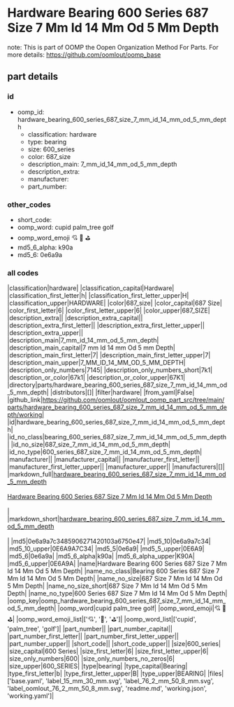 # Hardware Bearing 600 Series 687 Size 7 Mm Id 14 Mm Od 5 Mm Depth  

note: This is part of OOMP the Oopen Organization Method For Parts. For more details: https://github.com/oomlout/oomp_base

##  part details





### id
* oomp_id: hardware_bearing_600_series_687_size_7_mm_id_14_mm_od_5_mm_depth
  * classification: hardware
  * type: bearing
  * size: 600_series
  * color: 687_size
  * description_main: 7_mm_id_14_mm_od_5_mm_depth
  * description_extra: 
  * manufacturer: 
  * part_number: 

### other_codes
* short_code: 
* oomp_word: cupid palm_tree golf
* oomp_word_emoji :cupid: :palm_tree: :golf:
* md5_6_alpha: k90a
* md5_6: 0e6a9a

### all codes 
|classification|hardware|
|classification_capital|Hardware|
|classification_first_letter|h|
|classification_first_letter_upper|H|
|classification_upper|HARDWARE|
|color|687_size|
|color_capital|687 Size|
|color_first_letter|6|
|color_first_letter_upper|6|
|color_upper|687_SIZE|
|description_extra||
|description_extra_capital||
|description_extra_first_letter||
|description_extra_first_letter_upper||
|description_extra_upper||
|description_main|7_mm_id_14_mm_od_5_mm_depth|
|description_main_capital|7 mm Id 14 mm Od 5 mm Depth|
|description_main_first_letter|7|
|description_main_first_letter_upper|7|
|description_main_upper|7_MM_ID_14_MM_OD_5_MM_DEPTH|
|description_only_numbers|7145|
|description_only_numbers_short|7k1|
|description_or_color|67k1|
|description_or_color_upper|67K1|
|directory|parts/hardware_bearing_600_series_687_size_7_mm_id_14_mm_od_5_mm_depth|
|distributors|[]|
|filter|hardware|
|from_yaml|False|
|github_link|https://github.com/oomlout/oomlout_oomp_part_src/tree/main/parts/hardware_bearing_600_series_687_size_7_mm_id_14_mm_od_5_mm_depth/working|
|id|hardware_bearing_600_series_687_size_7_mm_id_14_mm_od_5_mm_depth|
|id_no_class|bearing_600_series_687_size_7_mm_id_14_mm_od_5_mm_depth|
|id_no_size|687_size_7_mm_id_14_mm_od_5_mm_depth|
|id_no_type|600_series_687_size_7_mm_id_14_mm_od_5_mm_depth|
|manufacturer||
|manufacturer_capital||
|manufacturer_first_letter||
|manufacturer_first_letter_upper||
|manufacturer_upper||
|manufacturers|[]|
|markdown_full|[hardware_bearing_600_series_687_size_7_mm_id_14_mm_od_5_mm_depth](https://github.com/oomlout/oomlout_oomp_part_src/tree/main/parts/hardware_bearing_600_series_687_size_7_mm_id_14_mm_od_5_mm_depth/working)<br>[](https://github.com/oomlout/oomlout_oomp_part_src/tree/main/parts/hardware_bearing_600_series_687_size_7_mm_id_14_mm_od_5_mm_depth/working)<br>[Hardware Bearing 600 Series 687 Size 7 Mm Id 14 Mm Od 5 Mm Depth](https://github.com/oomlout/oomlout_oomp_part_src/tree/main/parts/hardware_bearing_600_series_687_size_7_mm_id_14_mm_od_5_mm_depth/working)<br><br>|
|markdown_short|[hardware_bearing_600_series_687_size_7_mm_id_14_mm_od_5_mm_depth](https://github.com/oomlout/oomlout_oomp_part_src/tree/main/parts/hardware_bearing_600_series_687_size_7_mm_id_14_mm_od_5_mm_depth/working)<br><br>|
|md5|0e6a9a7c3485906271420103a6750e47|
|md5_10|0e6a9a7c34|
|md5_10_upper|0E6A9A7C34|
|md5_5|0e6a9|
|md5_5_upper|0E6A9|
|md5_6|0e6a9a|
|md5_6_alpha|k90a|
|md5_6_alpha_upper|K90A|
|md5_6_upper|0E6A9A|
|name|Hardware Bearing 600 Series 687 Size 7 Mm Id 14 Mm Od 5 Mm Depth|
|name_no_class|Bearing 600 Series 687 Size 7 Mm Id 14 Mm Od 5 Mm Depth|
|name_no_size|687 Size 7 Mm Id 14 Mm Od 5 Mm Depth|
|name_no_size_short|687 Size 7 Mm Id 14 Mm Od 5 Mm Depth|
|name_no_type|600 Series 687 Size 7 Mm Id 14 Mm Od 5 Mm Depth|
|oomp_key|oomp_hardware_bearing_600_series_687_size_7_mm_id_14_mm_od_5_mm_depth|
|oomp_word|cupid palm_tree golf|
|oomp_word_emoji|:cupid: :palm_tree: :golf:|
|oomp_word_emoji_list|[':cupid:', ':palm_tree:', ':golf:']|
|oomp_word_list|['cupid', 'palm_tree', 'golf']|
|part_number||
|part_number_capital||
|part_number_first_letter||
|part_number_first_letter_upper||
|part_number_upper||
|short_code||
|short_code_upper||
|size|600_series|
|size_capital|600 Series|
|size_first_letter|6|
|size_first_letter_upper|6|
|size_only_numbers|600|
|size_only_numbers_no_zeros|6|
|size_upper|600_SERIES|
|type|bearing|
|type_capital|Bearing|
|type_first_letter|b|
|type_first_letter_upper|B|
|type_upper|BEARING|
|files|['base.yaml', 'label_15_mm_30_mm.svg', 'label_76_2_mm_50_8_mm.svg', 'label_oomlout_76_2_mm_50_8_mm.svg', 'readme.md', 'working.json', 'working.yaml']|
